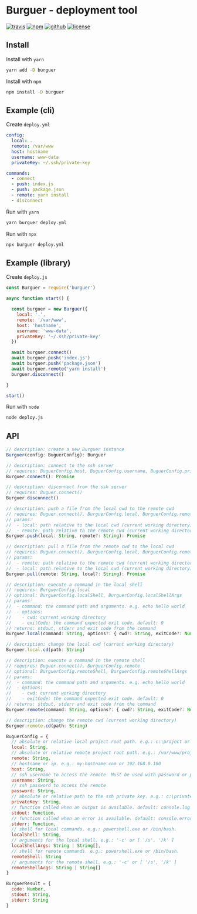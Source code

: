# Burguer - deployment tool

[![travis](https://img.shields.io/travis/marcosbozzani/burguer?logo=travis)](https://travis-ci.org/marcosbozzani/burguer)
[![npm](https://img.shields.io/npm/v/burguer?logo=npm)](https://www.npmjs.com/package/burguer)
[![github](https://img.shields.io/github/v/release/marcosbozzani/burguer?logo=github)](https://github.com/marcosbozzani/burguer/releases/latest)
[![license](https://img.shields.io/github/license/marcosbozzani/burguer)](LICENSE)

## Install

Install with `yarn`
``` sh
yarn add -D burguer
```

Install with `npm`
``` sh
npm install -D burguer
```

## Example (cli)

Create `deploy.yml`
``` yml
config:
  local: .
  remote: /var/www
  host: hostname
  username: www-data
  privateKey: ~/.ssh/private-key

commands:
  - connect
  - push: index.js
  - push: package.json
  - remote: yarn install
  - disconnect
```

Run with `yarn`
``` sh
yarn burguer deploy.yml
```

Run with `npx`
``` sh
npx burguer deploy.yml
```

## Example (library)

Create `deploy.js`
``` js
const Burguer = require('burguer')

async function start() {

  const burguer = new Burguer({
    local: '.',
    remote: '/var/www',
    host: 'hostname',
    username: 'www-data',
    privateKey: '~/.ssh/private-key'
  })

  await burguer.connect()
  await burguer.push('index.js')
  await burguer.push('package.json')
  await burguer.remote('yarn install')
  burguer.disconnect()

}

start()
```

Run with `node`
``` sh
node deploy.js
```

## API

``` js
// description: create a new Burguer instance
Burguer(config: BuguerConfig): Burguer

// description: connect to the ssh server
// requires: BuguerConfig.host, BuguerConfig.username, BuguerConfig.privateKey 
Burguer.connect(): Promise

// description: disconnect from the ssh server
// requires: Buguer.connect()
Burguer.disconnect()

// description: push a file from the local cwd to the remote cwd
// requires: Buguer.connect(), BurguerConfig.local, BurguerConfig.remote
// params:
//  - local: path relative to the local cwd (current working directory)
//  - remote: path relative to the remote cwd (current working directory). Same as local, if not set
Burguer.push(local: String, remote?: String): Promise

// description: pull a file from the remote cwd to the local cwd
// requires: Buguer.connect(), BurguerConfig.local, BurguerConfig.remote
// params:
//  - remote: path relative to the remote cwd (current working directory)
//  - local: path relative to the local cwd (current working directory). Same as remote, if not set
Burguer.pull(remote: String, local?: String): Promise

// description: execute a command in the local shell
// requires: BurguerConfig.local
// optional: BurguerConfig.localShell, BurguerConfig.localShellArgs
// params:
//  - command: the command path and arguments. e.g. echo hello world
//  - options:
//    - cwd: current working directory
//    - exitCode: the command expected exit code. default: 0
// returns: stdout, stderr and exit code from the command
Burguer.local(command: String, options?: { cwd?: String, exitCode?: Number }): Promise<BurguerResult>

// description: change the local cwd (current working directory)
Burguer.local.cd(path: String)

// description: execute a command in the remote shell
// requires: Buguer.connect(), BurguerConfig.remote
// optional: BurguerConfig.remoteShell, BurguerConfig.remoteShellArgs
// params:
//  - command: the command path and arguments. e.g. echo hello world
//  - options:
//    - cwd: current working directory
//    - exitCode: the command expected exit code. default: 0
// returns: stdout, stderr and exit code from the command
Burguer.remote(command: String, options?: { cwd?: String, exitCode?: Number }): Promise<BurguerResult>

// description: change the remote cwd (current working directory)
Burguer.remote.cd(path: String)

BuguerConfig = {
  // absolute or relative local project root path. e.g.: c:\project or ~/project or .
  local: String, 
  // absolute or relative remote project root path. e.g.: /var/www/project or ~/project or .
  remote: String, 
  // hostname or ip. e.g.: my-hostname.com or 192.168.0.100
  host: String, 
  // ssh username to access the remote. Must be used with password or privateKey, not both
  username: String, 
  // ssh password to access the remote
  password: String, 
  // absolute or relative path to the ssh private key. e.g.: c:\privatekey or ~/.ssh/privatekey
  privateKey: String, 
  // function called when an output is available. default: console.log
  stdout: Function,
  // function called when an error is available. default: console.error
  stderr: Function,
  // shell for local commands. e.g.: powershell.exe or /bin/bash.
  localShell: String,
  // arguments for the local shell. e.g.: '-c' or [ '/s', '/k' ]
  localShellArgs: String | String[],
  // shell for remote commands. e.g.: powershell.exe or /bin/bash.
  remoteShell: String
  // arguments for the remote shell. e.g.: '-c' or [ '/s', '/k' ]
  remoteShellArgs: String | String[]
}

BurguerResult = {
  code: Number,
  stdout: String,
  stderr: String
}
```
